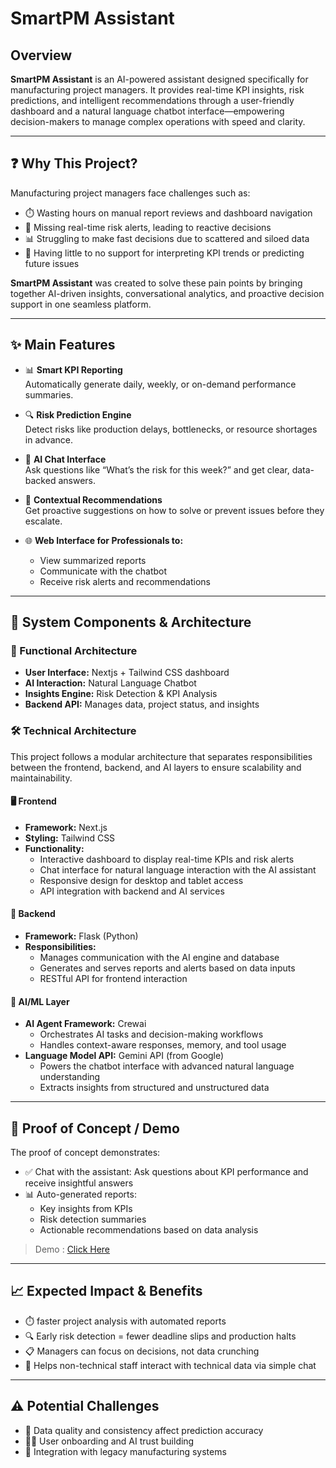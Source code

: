 # SmartPM Assistant

## Overview
**SmartPM Assistant** is an AI-powered assistant designed specifically for manufacturing project managers. It provides real-time KPI insights, risk predictions, and intelligent recommendations through a user-friendly dashboard and a natural language chatbot interface—empowering decision-makers to manage complex operations with speed and clarity.

---

## ❓ Why This Project?

Manufacturing project managers face challenges such as:

- ⏱️ Wasting hours on manual report reviews and dashboard navigation  
- 🚨 Missing real-time risk alerts, leading to reactive decisions  
- 📊 Struggling to make fast decisions due to scattered and siloed data  
- 🤯 Having little to no support for interpreting KPI trends or predicting future issues  

**SmartPM Assistant** was created to solve these pain points by bringing together AI-driven insights, conversational analytics, and proactive decision support in one seamless platform.

---

## ✨ Main Features

- 📊 **Smart KPI Reporting**  
  Automatically generate daily, weekly, or on-demand performance summaries.

- 🔍 **Risk Prediction Engine**  
  Detect risks like production delays, bottlenecks, or resource shortages in advance.

- 💬 **AI Chat Interface**  
  Ask questions like “What’s the risk for this week?” and get clear, data-backed answers.

- 🧠 **Contextual Recommendations**  
  Get proactive suggestions on how to solve or prevent issues before they escalate.

- 🌐 **Web Interface for Professionals to:**  
  - View summarized reports  
  - Communicate with the chatbot  
  - Receive risk alerts and recommendations

---

## 🧱 System Components & Architecture

### 🔧 Functional Architecture

- **User Interface:** Nextjs + Tailwind CSS dashboard  
- **AI Interaction:** Natural Language Chatbot  
- **Insights Engine:** Risk Detection & KPI Analysis  
- **Backend API:** Manages data, project status, and insights  

### 🛠️ Technical Architecture

This project follows a modular architecture that separates responsibilities between the frontend, backend, and AI layers to ensure scalability and maintainability.

#### 🖥️ Frontend

- **Framework:** Next.js  
- **Styling:** Tailwind CSS  
- **Functionality:**  
  - Interactive dashboard to display real-time KPIs and risk alerts  
  - Chat interface for natural language interaction with the AI assistant  
  - Responsive design for desktop and tablet access  
  - API integration with backend and AI services  

#### 🔧 Backend

- **Framework:** Flask (Python)  
- **Responsibilities:**  
  - Manages communication with the AI engine and database  
  - Generates and serves reports and alerts based on data inputs  
  - RESTful API for frontend interaction  

#### 🤖 AI/ML Layer

- **AI Agent Framework:** Crewai  
  - Orchestrates AI tasks and decision-making workflows  
  - Handles context-aware responses, memory, and tool usage  
- **Language Model API:** Gemini API (from Google)  
  - Powers the chatbot interface with advanced natural language understanding  
  - Extracts insights from structured and unstructured data  
---

## 🧪 Proof of Concept / Demo

The proof of concept demonstrates:

- ✅ Chat with the assistant: Ask questions about KPI performance and receive insightful answers  
- 📊 Auto-generated reports: 
  - Key insights from KPIs  
  - Risk detection summaries  
  - Actionable recommendations based on data analysis


> Demo : <a href="https://drive.google.com/file/d/1PDofeh4bPzm_ZlmYyeavcQf5hHVTPe_M/view?usp=sharing">Click Here</a>

---

## 📈 Expected Impact & Benefits

- ⏱️ faster project analysis with automated reports  
- 🔍 Early risk detection = fewer deadline slips and production halts  
- 📋 Managers can focus on decisions, not data crunching  
- 🤖 Helps non-technical staff interact with technical data via simple chat  

---

## ⚠️ Potential Challenges

- 🧹 Data quality and consistency affect prediction accuracy  
- 🧑‍🏫 User onboarding and AI trust building  
- 🔌 Integration with legacy manufacturing systems  
